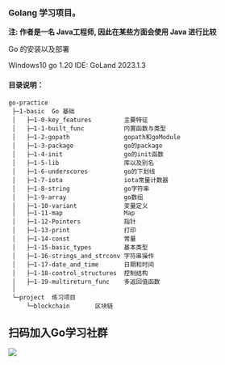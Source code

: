 ### Golang 学习项目。

**注: 作者是一名 Java工程师, 因此在某些方面会使用 Java 进行比较**

Go 的安装以及部署

Windows10
go 1.20
IDE: GoLand 2023.1.3 


#### 目录说明：

```text
go-practice
 ├─1-basic  Go 基础
 │   ├─1-0-key_features         主要特征
 │   ├─1-1-built_func           内置函数与类型
 │   ├─1-2-gopath               gopath和goModule
 │   ├─1-3-package              go的package
 │   ├─1-4-init                 go的init函数
 │   ├─1-5-lib                  库以及别名
 │   ├─1-6-underscores          go的下划线
 │   ├─1-7-iota                 iota常量计数器
 │   ├─1-8-string               go字符串
 │   ├─1-9-array                go数组
 │   ├─1-10-variant             变量定义
 │   ├─1-11-map                 Map
 │   ├─1-12-Pointers            指针
 │   ├─1-13-print               打印
 │   ├─1-14-const               常量
 │   ├─1-15-basic_types         基本类型
 │   ├─1-16-strings_and_strconv 字符串操作
 │   ├─1-17-date_and_time       日期和时间
 │   ├─1-18-control_structures  控制结构
 │   ├─1-19-multireturn_func    多返回值函数
 │
 └─project  练习项目
     └─blockchain       区块链
```
## 扫码加入Go学习社群

![](https://s2.loli.net/2023/08/14/xznh5SsLbQHAa68.jpg)


